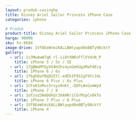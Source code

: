 ```yaml
---
layout: produk-casinghp
title: Disney Ariel Sailor Princess iPhone Case
categories: iphone

# Produk
product-title: Disney Ariel Sailor Princess iPhone Case
harga: 90000
sku: hn-0694
image-drive: 1Vf8EeWtmiKALLBWtywpd0oBBTy9BcktY
gallery:
  - url: 1s3MwAwW7qK-rl-ii8tXNRzFflVYdsN_P
    title: iPhone 5 / 5s / SE
  - url: 17gBWwMYQyVO4H2hs4yoGeKUgoMaFdEcq
    title: iPhone 6 / 6s
  - url: 1f6ghDafBq9IEtl-edEkIF9S2gF9YcJ4L
    title: iPhone 6 Plus / 6s Plus
  - url: 1CFoH3xMvz3rxyu9nKt_-QXFLWxGvmWyd
    title: iPhone 7 / 8
  - url: 1oTzsd3AmDdkQr3XAHRriCGrMspCx0kTo
    title: iPhone 7 Plus / 8 Plus
  - url: 1Vf8EeWtmiKALLBWtywpd0oBBTy9BcktY
    title: iPhone X
---
```

